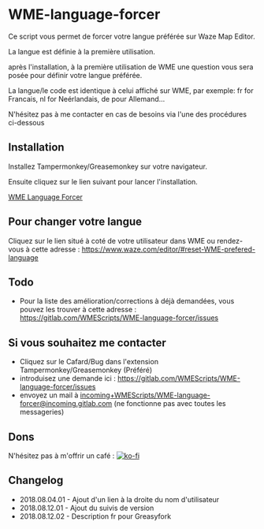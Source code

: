 # WME-language-forcer

Ce script vous permet de forcer votre langue préférée sur Waze Map Editor.

La langue est définie à la première utilisation.

après l'installation, à la première utilisation de WME une question vous sera posée pour définir votre langue préférée.

La langue/le code est identique à celui affiché sur WME, par exemple: fr for Francais, nl for Neérlandais, de pour Allemand...

N'hésitez pas à me contacter en cas de besoins via l'une des procédures ci-dessous

Installation
------------

Installez Tampermonkey/Greasemonkey sur votre navigateur.

Ensuite cliquez sur le lien suivant pour lancer l'installation.

<a href="https://greasyfork.org/fr/scripts/370408-wme-language-forcer">WME Language Forcer</a>

Pour changer votre langue
-------------------------

Cliquez sur le lien situé à coté de votre utilisateur dans WME ou 
rendez-vous à cette adresse : <a href="https://www.waze.com/editor/#reset-WME-prefered-language">https://www.waze.com/editor/#reset-WME-prefered-language</a>


Todo
----

- Pour la liste des amélioration/corrections à déjà demandées, vous pouvez les trouver à cette adresse : <a targer="_blank" href="https://gitlab.com/WMEScripts/WME-language-forcer/issues">https://gitlab.com/WMEScripts/WME-language-forcer/issues</a>

Si vous souhaitez me contacter
------------------------------

- Cliquez sur le Cafard/Bug dans l'extension Tampermonkey/Greasemonkey (Préféré)
- introduisez une demande ici : <a targer="_blank" href="https://gitlab.com/WMEScripts/WME-language-forcer/issues">https://gitlab.com/WMEScripts/WME-language-forcer/issues</a>
- envoyez un mail à <a href="mailto:incoming+WMEScripts/WME-language-forcer@incoming.gitlab.com">incoming+WMEScripts/WME-language-forcer@incoming.gitlab.com</a> (ne fonctionne pas avec toutes les messageries)


Dons
--------
N'hésitez pas à m'offrir un café :
[![ko-fi](https://www.ko-fi.com/img/donate_sm.png)](https://ko-fi.com/W7W4GSD8)

Changelog
---------
* 2018.08.04.01 - Ajout d'un lien à la droite du nom d'utilisateur
* 2018.08.12.01 - Ajout du suivis de version
* 2018.08.12.02 - Description fr pour Greasyfork
